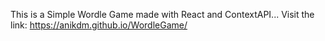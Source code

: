 This is a Simple Wordle Game made with React and ContextAPI...
Visit the link: https://anikdm.github.io/WordleGame/
